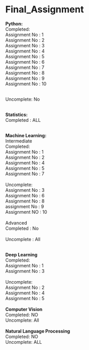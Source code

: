 # Final_Assignment <br>
**Python:**<br>
Completed: <br>
Assignment No : 1<br>
Assignment No : 2<br>
Assignment No : 3<br>
Assignment No : 4<br>
Assignment No : 5<br>
Assignment No : 6<br>
Assignment No : 7<br>
Assignment No : 8<br>
Assignment No : 9<br>
Assignment No : 10<br>
<br>

Uncomplete: No <br>
<br>

**Statistics:**<br>
Completed : ALL <br>
<br>

**Machine Learning:**<br>
Intermediate<br>
Completed:<br>
Assignment No : 1<br>
Assignment No : 2<br>
Assignment No : 4<br>
Assignment No : 5<br>
Assignment No : 7<br>
<br>
Uncomplete:<br>
Assignment No : 3<br>
Assignment No : 6<br>
Assignment No : 8<br>
assignment No : 9<br>
Assignment NO : 10<br>
<br>
Advanced<br>
Completed : No<br>
<br>
Uncomplete : All<br>
<br>

**Deep Learning**<br>
Completed:<br>
Assignment No : 1<br>
Assignment No : 3<br>
<br>
Uncomplete:<br>
Assignment No : 2<br>
Assignment No : 4<br>
Assignment No : 5<br>
<br>
**Computer Vision**<br>
Completed: NO<br>
Uncomplete: All<br>
<br>
**Natural Language Processing**<br>
Completed: NO<br>
Uncomplete: ALL<br>
